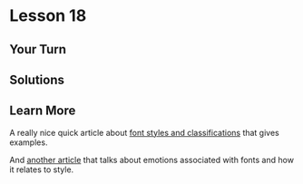 # Lesson 18

## Your Turn

## Solutions

## Learn More

A really nice quick article about
[font styles and classifications](https://fonts.google.com/knowledge/introducing_type/making_sense_of_typographic_classifications)
that gives examples.

And
[another article](https://fonts.google.com/knowledge/choosing_type/emotive_considerations_for_choosing_typefaces)
that talks about emotions associated with fonts and how it relates to style.
